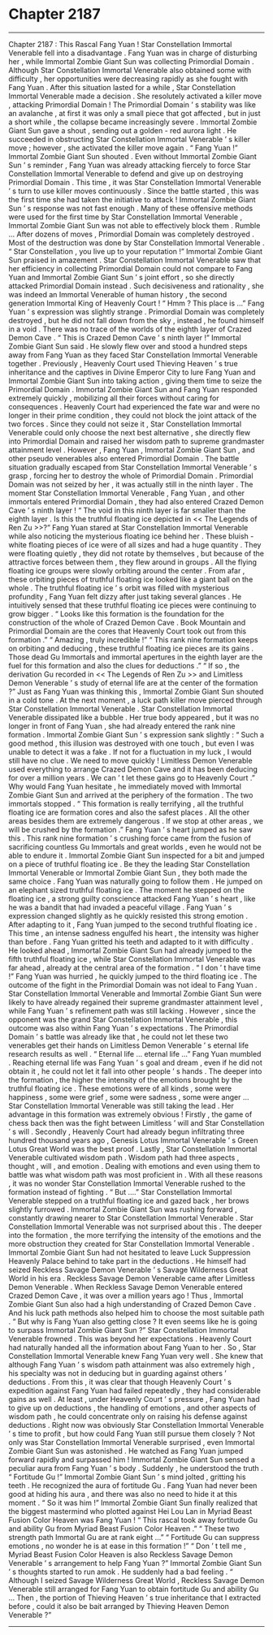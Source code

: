 
# Chapter 2187


---

Chapter 2187 : This Rascal Fang Yuan !
Star Constellation Immortal Venerable fell into a disadvantage .
Fang Yuan was in charge of disturbing her , while Immortal Zombie Giant Sun was collecting Primordial Domain . Although Star Constellation Immortal Venerable also obtained some with difficulty , her opportunities were decreasing rapidly as she fought with Fang Yuan .
After this situation lasted for a while , Star Constellation Immortal Venerable made a decision .
She resolutely activated a killer move , attacking Primordial Domain !
The Primordial Domain ’ s stability was like an avalanche , at first it was only a small piece that got affected , but in just a short while , the collapse became increasingly severe .
Immortal Zombie Giant Sun gave a shout , sending out a golden - red aurora light .
He succeeded in obstructing Star Constellation Immortal Venerable ’ s killer move ; however , she activated the killer move again .
“ Fang Yuan !” Immortal Zombie Giant Sun shouted .
Even without Immortal Zombie Giant Sun ’ s reminder , Fang Yuan was already attacking fiercely to force Star Constellation Immortal Venerable to defend and give up on destroying Primordial Domain .
This time , it was Star Constellation Immortal Venerable ’ s turn to use killer moves continuously .
Since the battle started , this was the first time she had taken the initiative to attack !
Immortal Zombie Giant Sun ’ s response was not fast enough . Many of these offensive methods were used for the first time by Star Constellation Immortal Venerable , Immortal Zombie Giant Sun was not able to effectively block them .
Rumble …
After dozens of moves , Primordial Domain was completely destroyed .
Most of the destruction was done by Star Constellation Immortal Venerable .
“ Star Constellation , you live up to your reputation !” Immortal Zombie Giant Sun praised in amazement .
Star Constellation Immortal Venerable saw that her efficiency in collecting Primordial Domain could not compare to Fang Yuan and Immortal Zombie Giant Sun ’ s joint effort , so she directly attacked Primordial Domain instead .
Such decisiveness and rationality , she was indeed an Immortal Venerable of human history , the second generation Immortal King of Heavenly Court !
“ Hmm ? This place is …” Fang Yuan ’ s expression was slightly strange .
Primordial Domain was completely destroyed , but he did not fall down from the sky , instead , he found himself in a void .
There was no trace of the worlds of the eighth layer of Crazed Demon Cave .
“ This is Crazed Demon Cave ’ s ninth layer !” Immortal Zombie Giant Sun said .
He slowly flew over and stood a hundred steps away from Fang Yuan as they faced Star Constellation Immortal Venerable together .
Previously , Heavenly Court used Thieving Heaven ’ s true inheritance and the captives in Divine Emperor City to lure Fang Yuan and Immortal Zombie Giant Sun into taking action , giving them time to seize the Primordial Domain .
Immortal Zombie Giant Sun and Fang Yuan responded extremely quickly , mobilizing all their forces without caring for consequences .
Heavenly Court had experienced the fate war and were no longer in their prime condition , they could not block the joint attack of the two forces .
Since they could not seize it , Star Constellation Immortal Venerable could only choose the next best alternative , she directly flew into Primordial Domain and raised her wisdom path to supreme grandmaster attainment level .
However , Fang Yuan , Immortal Zombie Giant Sun , and other pseudo venerables also entered Primordial Domain .
The battle situation gradually escaped from Star Constellation Immortal Venerable ’ s grasp , forcing her to destroy the whole of Primordial Domain .
Primordial Domain was not seized by her , it was actually still in the ninth layer . The moment Star Constellation Immortal Venerable , Fang Yuan , and other immortals entered Primordial Domain , they had also entered Crazed Demon Cave ’ s ninth layer !
“ The void in this ninth layer is far smaller than the eighth layer . Is this the truthful floating ice depicted in << The Legends of Ren Zu >>?”
Fang Yuan stared at Star Constellation Immortal Venerable while also noticing the mysterious floating ice behind her .
These bluish - white floating pieces of ice were of all sizes and had a huge quantity . They were floating quietly , they did not rotate by themselves , but because of the attractive forces between them , they flew around in groups . All the flying floating ice groups were slowly orbiting around the center .
From afar , these orbiting pieces of truthful floating ice looked like a giant ball on the whole .
The truthful floating ice ’ s orbit was filled with mysterious profundity , Fang Yuan felt dizzy after just taking several glances .
He intuitively sensed that these truthful floating ice pieces were continuing to grow bigger .
“ Looks like this formation is the foundation for the construction of the whole of Crazed Demon Cave . Book Mountain and Primordial Domain are the cores that Heavenly Court took out from this formation .”
“ Amazing , truly incredible !”
“ This rank nine formation keeps on orbiting and deducing , these truthful floating ice pieces are its gains . Those dead Gu Immortals and immortal apertures in the eighth layer are the fuel for this formation and also the clues for deductions .”
“ If so , the derivation Gu recorded in << The Legends of Ren Zu >> and Limitless Demon Venerable ’ s study of eternal life are at the center of the formation ?”
Just as Fang Yuan was thinking this , Immortal Zombie Giant Sun shouted in a cold tone .
At the next moment , a luck path killer move pierced through Star Constellation Immortal Venerable .
Star Constellation Immortal Venerable dissipated like a bubble .
Her true body appeared , but it was no longer in front of Fang Yuan , she had already entered the rank nine formation .
Immortal Zombie Giant Sun ’ s expression sank slightly : “ Such a good method , this illusion was destroyed with one touch , but even I was unable to detect it was a fake . If not for a fluctuation in my luck , I would still have no clue . We need to move quickly ! Limitless Demon Venerable used everything to arrange Crazed Demon Cave and it has been deducing for over a million years . We can ’ t let these gains go to Heavenly Court .”
Why would Fang Yuan hesitate , he immediately moved with Immortal Zombie Giant Sun and arrived at the periphery of the formation .
The two immortals stopped .
“ This formation is really terrifying , all the truthful floating ice are formation cores and also the safest places . All the other areas besides them are extremely dangerous . If we stop at other areas , we will be crushed by the formation .”
Fang Yuan ’ s heart jumped as he saw this .
This rank nine formation ’ s crushing force came from the fusion of sacrificing countless Gu Immortals and great worlds , even he would not be able to endure it .
Immortal Zombie Giant Sun inspected for a bit and jumped on a piece of truthful floating ice .
Be they the leading Star Constellation Immortal Venerable or Immortal Zombie Giant Sun , they both made the same choice . Fang Yuan was naturally going to follow them .
He jumped on an elephant sized truthful floating ice .
The moment he stepped on the floating ice , a strong guilty conscience attacked Fang Yuan ’ s heart , like he was a bandit that had invaded a peaceful village .
Fang Yuan ’ s expression changed slightly as he quickly resisted this strong emotion .
After adapting to it , Fang Yuan jumped to the second truthful floating ice .
This time , an intense sadness engulfed his heart , the intensity was higher than before .
Fang Yuan gritted his teeth and adapted to it with difficulty .
He looked ahead , Immortal Zombie Giant Sun had already jumped to the fifth truthful floating ice , while Star Constellation Immortal Venerable was far ahead , already at the central area of the formation .
“ I don ’ t have time !” Fang Yuan was hurried , he quickly jumped to the third floating ice .
The outcome of the fight in the Primordial Domain was not ideal to Fang Yuan .
Star Constellation Immortal Venerable and Immortal Zombie Giant Sun were likely to have already regained their supreme grandmaster attainment level , while Fang Yuan ’ s refinement path was still lacking .
However , since the opponent was the grand Star Constellation Immortal Venerable , this outcome was also within Fang Yuan ’ s expectations .
The Primordial Domain ’ s battle was already like that , he could not let these two venerables get their hands on Limitless Demon Venerable ’ s eternal life research results as well .
“ Eternal life … eternal life …” Fang Yuan mumbled .
Reaching eternal life was Fang Yuan ’ s goal and dream , even if he did not obtain it , he could not let it fall into other people ’ s hands .
The deeper into the formation , the higher the intensity of the emotions brought by the truthful floating ice .
These emotions were of all kinds , some were happiness , some were grief , some were sadness , some were anger …
Star Constellation Immortal Venerable was still taking the lead .
Her advantage in this formation was extremely obvious !
Firstly , the game of chess back then was the fight between Limitless ’ will and Star Constellation ’ s will .
Secondly , Heavenly Court had already begun infiltrating three hundred thousand years ago , Genesis Lotus Immortal Venerable ’ s Green Lotus Great World was the best proof .
Lastly , Star Constellation Immortal Venerable cultivated wisdom path .
Wisdom path had three aspects , thought , will , and emotion .
Dealing with emotions and even using them to battle was what wisdom path was most proficient in .
With all these reasons , it was no wonder Star Constellation Immortal Venerable rushed to the formation instead of fighting .
“ But ….” Star Constellation Immortal Venerable stepped on a truthful floating ice and gazed back , her brows slightly furrowed .
Immortal Zombie Giant Sun was rushing forward , constantly drawing nearer to Star Constellation Immortal Venerable .
Star Constellation Immortal Venerable was not surprised about this .
The deeper into the formation , the more terrifying the intensity of the emotions and the more obstruction they created for Star Constellation Immortal Venerable .
Immortal Zombie Giant Sun had not hesitated to leave Luck Suppression Heavenly Palace behind to take part in the deductions . He himself had seized Reckless Savage Demon Venerable ’ s Savage Wilderness Great World in his era .
Reckless Savage Demon Venerable came after Limitless Demon Venerable .
When Reckless Savage Demon Venerable entered Crazed Demon Cave , it was over a million years ago !
Thus , Immortal Zombie Giant Sun also had a high understanding of Crazed Demon Cave .
And his luck path methods also helped him to choose the most suitable path .
“ But why is Fang Yuan also getting close ? It even seems like he is going to surpass Immortal Zombie Giant Sun ?” Star Constellation Immortal Venerable frowned .
This was beyond her expectations .
Heavenly Court had naturally handed all the information about Fang Yuan to her .
So , Star Constellation Immortal Venerable knew Fang Yuan very well .
She knew that although Fang Yuan ’ s wisdom path attainment was also extremely high , his specialty was not in deducing but in guarding against others ’ deductions .
From this , it was clear that though Heavenly Court ’ s expedition against Fang Yuan had failed repeatedly , they had considerable gains as well .
At least , under Heavenly Court ’ s pressure , Fang Yuan had to give up on deductions , the handling of emotions , and other aspects of wisdom path , he could concentrate only on raising his defense against deductions .
Right now was obviously Star Constellation Immortal Venerable ’ s time to profit , but how could Fang Yuan still pursue them closely ?
Not only was Star Constellation Immortal Venerable surprised , even Immortal Zombie Giant Sun was astonished .
He watched as Fang Yuan jumped forward rapidly and surpassed him !
Immortal Zombie Giant Sun sensed a peculiar aura from Fang Yuan ’ s body .
Suddenly , he understood the truth .
“ Fortitude Gu !” Immortal Zombie Giant Sun ’ s mind jolted , gritting his teeth .
He recognized the aura of fortitude Gu .
Fang Yuan had never been good at hiding his aura , and there was also no need to hide it at this moment .
“ So it was him !”
Immortal Zombie Giant Sun finally realized that the biggest mastermind who plotted against Hei Lou Lan in Myriad Beast Fusion Color Heaven was Fang Yuan !
“ This rascal took away fortitude Gu and ability Gu from Myriad Beast Fusion Color Heaven .”
“ These two strength path Immortal Gu are at rank eight …”
“ Fortitude Gu can suppress emotions , no wonder he is at ease in this formation !”
“ Don ’ t tell me , Myriad Beast Fusion Color Heaven is also Reckless Savage Demon Venerable ’ s arrangement to help Fang Yuan ?”
Immortal Zombie Giant Sun ’ s thoughts started to run amok .
He suddenly had a bad feeling .
“ Although I seized Savage Wilderness Great World , Reckless Savage Demon Venerable still arranged for Fang Yuan to obtain fortitude Gu and ability Gu … Then , the portion of Thieving Heaven ’ s true inheritance that I extracted before , could it also be bait arranged by Thieving Heaven Demon Venerable ?”

---

